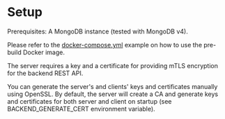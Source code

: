 # Setup
Prerequisites: A MongoDB instance (tested with MongoDB v4).

Please refer to the [docker-compose.yml](https://github.com/virtualzone/jwt-auth-proxy/blob/master/example/docker-compose.yml) example on how to use the pre-build Docker image.

The server requires a key and a certificate for providing mTLS encryption for the backend REST API.

You can generate the server's and clients' keys and certificates manually using OpenSSL. By default, the server will create a CA and generate keys and certificates for both server and client on startup (see BACKEND_GENERATE_CERT environment variable).